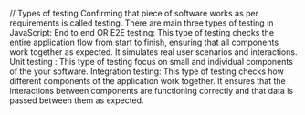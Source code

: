 // Types of testing
Confirming that piece of software works as per requirements is called testing.
There are main three types of testing in JavaScript:
End to end OR E2E testing: This type of testing checks the entire application flow from start to finish, ensuring that all components work together as expected. It simulates real user scenarios and interactions.
Unit testing : This type of testing focus on small and individual components of the your software. 
Integration testing: This type of testing checks how different components of the application work together. It ensures that the interactions between components are functioning correctly and that data is passed between them as expected.